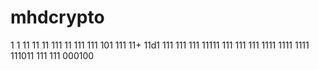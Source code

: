 
# mhdcrypto
1
1
11
11
11
111
11
111
111
101
111
11+
11d1
111
111
111
11111
111
111
111
1111
1111
1111
111011
111
111
000100
